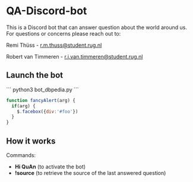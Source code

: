 # QA-Discord-bot
This is a Discord bot that can answer question about the world around us. For questions or concerns please reach out to:

Remi Thüss - r.m.thuss@student.rug.nl

Robert van Timmeren - r.j.van.timmeren@student.rug.nl

<h2>Launch the bot</h2>
```
python3 bot_dbpedia.py
```

```javascript
function fancyAlert(arg) {
  if(arg) {
    $.facebox({div:'#foo'})
  }
}
```

<h2>How it works</h2>
Commands:
<ul>
  <li><b>Hi QuAn</b> (to activate the bot)</li>
  <li><b>!source</b> (to retrieve the source of the last answered question)</li>
</ul>

